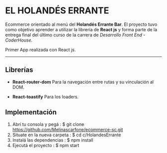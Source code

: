 # EL HOLANDÉS ERRANTE
Ecommerce orientado al menú del **Holandés Errante Bar**.
El proyecto tuvo como objetivo aprender a utilizar la librería de **React js** y forma parte de la entrega final del último curso de la carrera de *Desarrollo Front End - CoderHouse*.

Primer App realizada con React js.

***
 ## Librerías
* **React-router-dom**
Para la navegación entre rutas y su vinculación al DOM.
 
* **React-toastify**
Para los loaders.

 ## Implementación
1. Abrí tu consola y pegá :
$ git clone https://github.com/Melinascarfone/ecommerce-sc.git
2. Situate en la nueva carpeta : 
$ cd c/HolandesErrante
3. Instalá las dependencias : 
$ npm install
4. Ejecutá el proyecto : 
$ npm start